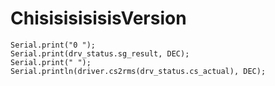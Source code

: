 # ChisisisisisisVersion
    Serial.print("0 ");
    Serial.print(drv_status.sg_result, DEC);
    Serial.print(" ");
    Serial.println(driver.cs2rms(drv_status.cs_actual), DEC);
